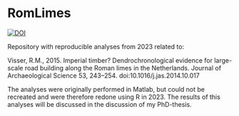 # RomLimes

[![DOI](https://zenodo.org/badge/785612771.svg)](https://zenodo.org/doi/10.5281/zenodo.10964162)

Repository with reproducible analyses from 2023 related to:

Visser, R.M., 2015. Imperial timber? Dendrochronological evidence for large-scale road building along the Roman limes in the Netherlands. Journal of Archaeological Science 53, 243–254. doi:10.1016/j.jas.2014.10.017

The analyses were originally performed in Matlab, but could not be recreated and were therefore redone using R in 2023. The results of this analyses will be discussed in the discussion of my PhD-thesis.
